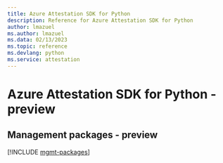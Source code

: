 ```yaml
---
title: Azure Attestation SDK for Python
description: Reference for Azure Attestation SDK for Python
author: lmazuel
ms.author: lmazuel
ms.data: 02/13/2023
ms.topic: reference
ms.devlang: python
ms.service: attestation
---
```

# Azure Attestation SDK for Python - preview

## Management packages - preview
[!INCLUDE [mgmt-packages](attestation-mgmt-index.md)]